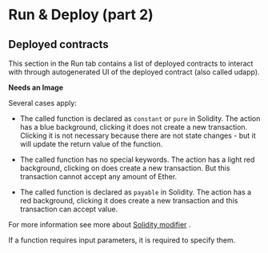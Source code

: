 Run & Deploy (part 2)
=====================

## Deployed contracts

This section in the Run tab contains a list of deployed contracts to interact with through autogenerated UI of the deployed contract (also called udapp).

**Needs an Image**

Several cases apply:

-   The called function is declared as `constant` or `pure` in Solidity. The action has a blue background, clicking it does not
create a new transaction. Clicking it is not necessary because there are not state changes - but it will update the return
value of the function.

-   The called function has no special keywords. The action has a
light red background, clicking on does create a new transaction.
But this transaction cannot accept any amount of Ether.

-   The called function is declared as `payable` in Solidity. The
action has a red background, clicking it does create a new
transaction and this transaction can accept value.


For more information see more about [Solidity
modifier](http://solidity.readthedocs.io/en/develop/miscellaneous.html?highlight=pure#modifiers)
.

If a function requires input parameters, it is required to specify them.
